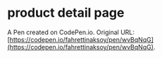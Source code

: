 # product detail page

A Pen created on CodePen.io. Original URL: [https://codepen.io/fahrettinaksoy/pen/wvBqNqG](https://codepen.io/fahrettinaksoy/pen/wvBqNqG).


